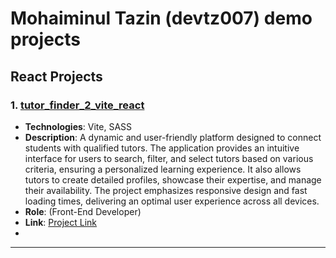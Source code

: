 # Mohaiminul Tazin (devtz007) demo projects

## React Projects

### 1. [tutor_finder_2_vite_react](http://84.247.181.107:1111/)
- **Technologies**: Vite, SASS
- **Description**: A dynamic and user-friendly platform designed to connect students with qualified tutors. The application provides an intuitive interface for users to search, filter, and select tutors based on various criteria, ensuring a personalized learning experience. It also allows tutors to create detailed profiles, showcase their expertise, and manage their availability. The project emphasizes responsive design and fast loading times, delivering an optimal user experience across all devices. 
- **Role**: (Front-End Developer)
- **Link**: [Project Link](http://84.247.181.107:1111/)
- 
---


